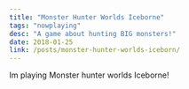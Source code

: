 ```yaml
---
title: "Monster Hunter Worlds Iceborne"
tags: "nowplaying"
desc: "A game about hunting BIG monsters!"
date: 2018-01-25
link: /posts/monster-hunter-worlds-iceborn/
---
```


Im playing Monster hunter worlds Iceborne!